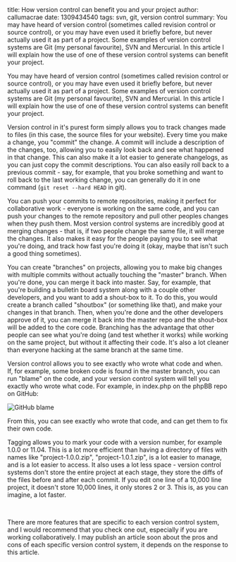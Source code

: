 <info>
title: How version control can benefit you and your project
author: callumacrae
date: 1309434540
tags: svn, git, version control
summary: You may have heard of version control (sometimes called revision control or source control), or you may have even used it briefly before, but never actually used it as part of a project. Some examples of version control systems are Git (my personal favourite), SVN and Mercurial. In this article I will explain how the use of one of these version control systems can benefit your project.
</info>

You may have heard of version control (sometimes called revision control or source control), or you may have even used it briefly before, but never actually used it as part of a project. Some examples of version control systems are Git (my personal favourite), SVN and Mercurial. In this article I will explain how the use of one of these version control systems can benefit your project.

Version control in it's purest form simply allows you to track changes made to files (in this case, the source files for your website). Every time you make a change, you "commit" the change. A commit will include a description of the changes, too, allowing you to easily look back and see what happened in that change. This can also make it a lot easier to generate changelogs, as you can just copy the commit descriptions. You can also easily roll back to a previous commit - say, for example, that you broke something and want to roll back to the last working change, you can generally do it in one command (`git reset --hard HEAD` in git).

You can push your commits to remote repositories, making it perfect for collaborative work - everyone is working on the same code, and you can push your changes to the remote repository and pull other peoples changes when they push them. Most version control systems are incredibly good at merging changes - that is, if two people change the same file, it will merge the changes. It also makes it easy for the people paying you to see what you're doing, and track how fast you're doing it (okay, maybe that isn't such a good thing sometimes).

You can create "branches" on projects, allowing you to make big changes with multiple commits without actually touching the "master" branch. When you're done, you can merge it back into master. Say, for example, that you're building a bulletin board system along with a couple other developers, and you want to add a shout-box to it. To do this, you would create a branch called "shoutbox" (or something like that), and make your changes in that branch. Then, when you're done and the other developers approve of it, you can merge it back into the master repo and the shout-box will be added to the core code. Branching has the advantage that other people can see what you're doing (and test whether it works) while working on the same project, but without it affecting their code. It's also a lot cleaner than everyone hacking at the same branch at the same time.

Version control allows you to see exactly who wrote what code and when. If, for example, some broken code is found in the master branch, you can run "blame" on the code, and your version control system will tell you exactly who wrote what code. For example, in index.php on the phpBB repo on GitHub:

![GitHub blame](http://f.cl.ly/items/3D0n0b1o3c2P461o243A/Screen%20shot%202011-05-22%20at%2012.41.48.png)

From this, you can see exactly who wrote that code, and can get them to fix their own code.

Tagging allows you to mark your code with a version number, for example 1.0.0 or 11.04. This is a lot more efficient than having a directory of files with names like "project-1.0.0.zip", "project-1.0.1.zip", is a lot easier to manage, and is a lot easier to access. It also uses a lot less space - version control systems don't store the entire project at each stage, they store the diffs of the files before and after each commit. If you edit one line of a 10,000 line project, it doesn't store 10,000 lines, it only stores 2 or 3. This is, as you can imagine, a lot faster.

<p>&nbsp;</p>

There are more features that are specific to each version control system, and I would recommend that you check one out, especially if you are working collaboratively. I may publish an article soon about the pros and cons of each specific version control system, it depends on the response to this article.